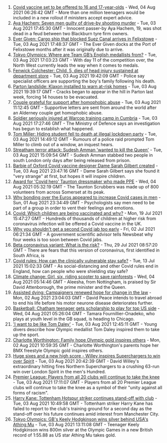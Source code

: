1. [Covid vaccine set to be offered to 16 and 17-year-olds](https://www.bbc.co.uk/news/uk-58080232) - Wed, 04 Aug 2021 06:26:42 GMT - More than one million teenagers would be included in a new rollout if ministers accept expert advice.
2. [Aya Hachem: Seven men guilty of drive-by shooting murder](https://www.bbc.co.uk/news/uk-england-lancashire-58077841) - Tue, 03 Aug 2021 17:45:30 GMT - Innocent passer-by Aya Hachem, 19, was shot dead in a feud between two Blackburn tyre firm owners.
3. [Ever Given: Cargo ship that blocked Suez Canal arrives in Felixstowe](https://www.bbc.co.uk/news/uk-england-suffolk-58078100) - Tue, 03 Aug 2021 17:48:37 GMT - The Ever Given docks at the Port of Felixstowe months after it was originally due to arrive.
4. [Tokyo Olympics: Where are Team GB’s English medallists from?](https://www.bbc.co.uk/news/uk-england-58073305) - Tue, 03 Aug 2021 17:03:23 GMT - With day 11 of the competition over, the North West currently leads the way when it comes to medals.
5. [Fenwick Colchester: Child, 5, dies of head injury sustained at department store](https://www.bbc.co.uk/news/uk-england-essex-58080163) - Tue, 03 Aug 2021 19:42:09 GMT - Police say specialist officers are supporting the boy's family following his death.
6. [Parton landslide: Klaxon installed to warn at-risk homes](https://www.bbc.co.uk/news/uk-england-cumbria-58080261) - Tue, 03 Aug 2021 19:39:17 GMT - Cracks began to appear in the hill in Parton last week, forcing 14 houses to be evacuated.
7. [Couple grateful for support after homophobic abuse](https://www.bbc.co.uk/news/world-europe-guernsey-58069185) - Tue, 03 Aug 2021 11:12:45 GMT - Supportive letters are sent from around the world after an Alderney couple get homophobic abuse.
8. [Soldier seriously injured at Warcop training camp in Cumbria](https://www.bbc.co.uk/news/uk-england-cumbria-58079731) - Tue, 03 Aug 2021 17:27:46 GMT - The Ministry of Defence says an investigation has begun to establish what happened.
9. [Tom Miller: Hiding student fell to death at illegal lockdown party](https://www.bbc.co.uk/news/uk-england-nottinghamshire-58070838) - Tue, 03 Aug 2021 14:49:12 GMT - Rumours of a police raid prompted Tom Miller to climb out of a window, an inquest hears.
10. [Streatham terror attack: Sudesh Amman 'wanted to kill the Queen'](https://www.bbc.co.uk/news/uk-england-london-58070758) - Tue, 03 Aug 2021 15:09:54 GMT - Sudesh Amman stabbed two people in south London only days after being released from prison.
11. [Barbie of Oxford Covid vaccine designer Dame Sarah Gilbert created](https://www.bbc.co.uk/news/uk-58077396) - Tue, 03 Aug 2021 23:47:16 GMT - Dame Sarah Gilbert says she found it "very strange" at first, but hopes it will inspire children.
12. [Award for 'Covid hero' Taunton dressmaker who made PPE](https://www.bbc.co.uk/news/uk-england-somerset-58074665) - Wed, 04 Aug 2021 05:32:19 GMT - The Taunton Scrubbers was made up of 800 volunteers from across Somerset at its peak.
13. [Why bonding over the Euros appeared to increase Covid cases in men](https://www.bbc.co.uk/news/health-58015593) - Sun, 01 Aug 2021 23:34:49 GMT - Psychologists say men need to be part of a group in order to vent their feelings and emotions.
14. [Covid: Which children are being vaccinated and why?](https://www.bbc.co.uk/news/health-57888429) - Mon, 19 Jul 2021 15:47:27 GMT - Hundreds of thousands of children at higher risk from coronavirus infection will be offered a Covid vaccine in the UK.
15. [Why you shouldn't get a second Covid jab too early](https://www.bbc.co.uk/news/newsbeat-57682233) - Fri, 02 Jul 2021 06:21:34 GMT - A government scientific advisor tells Newsbeat why four weeks is too soon between Covid jabs.
16. [Beta coronavirus variant: What is the risk?](https://www.bbc.co.uk/news/health-55534727) - Thu, 29 Jul 2021 08:57:20 GMT - There are fears that this version of coronavirus, first identified in South Africa, is
17. [Covid rules: How can the clinically vulnerable stay safe?](https://www.bbc.co.uk/news/health-51997151) - Tue, 13 Jul 2021 15:02:33 GMT - As social-distancing and other Covid rules end in England, how can people who were shielding stay safe?
18. [Climate change: Girl, six, riding scooter to save rainforests](https://www.bbc.co.uk/news/uk-england-nottinghamshire-58033072) - Wed, 04 Aug 2021 05:14:46 GMT - Aleesha, from Nottingham, is praised by Sir David Attenborough, the prime minister and the Queen.
19. [Assisted dying: Campaigners renewed hope for change in the law](https://www.bbc.co.uk/news/uk-england-london-58014609) - Mon, 02 Aug 2021 23:04:03 GMT - David Peace intends to travel abroad to end his life before his motor neurone disease deteriorates further.
20. [Basketball: Chatham teenager gets scholarship to play for top US side](https://www.bbc.co.uk/news/uk-england-kent-58074005) - Wed, 04 Aug 2021 05:26:04 GMT - Tamara Fournillier-Onadeko, who plays at youth level in the GB squad, is heading to Chicago.
21. ['I want to be like Tom Daley'](https://www.bbc.co.uk/news/uk-england-devon-58069885) - Tue, 03 Aug 2021 12:45:11 GMT - Young divers describe how Olympic medallist Tom Daley inspired them to take up the sport.
22. [Charlotte Worthington: Family hope Olympic gold inspires others](https://www.bbc.co.uk/news/uk-england-manchester-58033770) - Mon, 02 Aug 2021 10:59:35 GMT - Charlotte Worthington's parents hope her BMX freestyle Olympic gold inspires others.
23. [Huge sixes and a new high score - Willey inspires Superchargers to win over Spirit](https://www.bbc.co.uk/sport/cricket/58074723) - Tue, 03 Aug 2021 20:42:39 GMT - David Willey's extraordinary hitting fires Northern Superchargers to a crushing 63-run win over London Spirit in the men's Hundred.
24. [Premier League: Players from all 20 clubs will continue to take the knee](https://www.bbc.co.uk/sport/football/58079081) - Tue, 03 Aug 2021 17:11:07 GMT - Players from all 20 Premier League clubs will continue to take the knee as a symbol of their "unity against all forms of racism".
25. [Harry Kane: Tottenham Hotspur striker continues stand-off with club](https://www.bbc.co.uk/sport/football/58068401) - Tue, 03 Aug 2021 10:49:58 GMT - Tottenham striker Harry Kane has failed to report to the club's training ground for a second day as the stand-off over his future continues amid interest from Manchester City.
26. [Tokyo Olympics: GB's Keely Hodgkinson wins silver behind USA's Athing Mu](https://www.bbc.co.uk/sport/olympics/58072231) - Tue, 03 Aug 2021 13:11:08 GMT - Teenager Keely Hodgkinson wins 800m silver at the Olympic Games in a new British record of 1:55.88 as US star Athing Mu takes gold.
